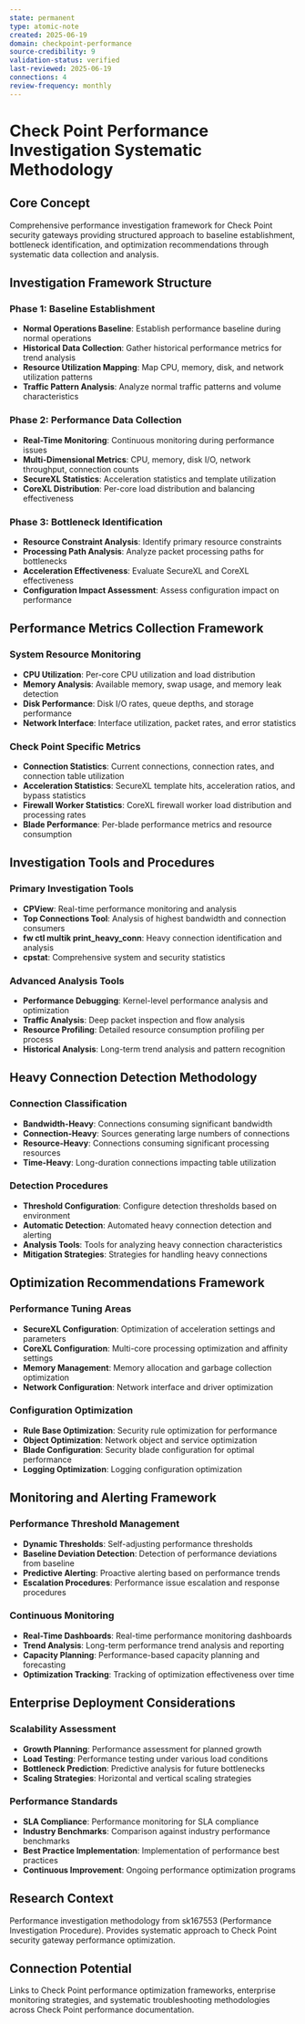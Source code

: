 ```yaml
---
state: permanent
type: atomic-note
created: 2025-06-19
domain: checkpoint-performance
source-credibility: 9
validation-status: verified
last-reviewed: 2025-06-19
connections: 4
review-frequency: monthly
---
```


# Check Point Performance Investigation Systematic Methodology

## Core Concept

Comprehensive performance investigation framework for Check Point security gateways providing structured approach to baseline establishment, bottleneck identification, and optimization recommendations through systematic data collection and analysis.

## Investigation Framework Structure

### Phase 1: Baseline Establishment
- **Normal Operations Baseline**: Establish performance baseline during normal operations
- **Historical Data Collection**: Gather historical performance metrics for trend analysis
- **Resource Utilization Mapping**: Map CPU, memory, disk, and network utilization patterns
- **Traffic Pattern Analysis**: Analyze normal traffic patterns and volume characteristics

### Phase 2: Performance Data Collection
- **Real-Time Monitoring**: Continuous monitoring during performance issues
- **Multi-Dimensional Metrics**: CPU, memory, disk I/O, network throughput, connection counts
- **SecureXL Statistics**: Acceleration statistics and template utilization
- **CoreXL Distribution**: Per-core load distribution and balancing effectiveness

### Phase 3: Bottleneck Identification
- **Resource Constraint Analysis**: Identify primary resource constraints
- **Processing Path Analysis**: Analyze packet processing paths for bottlenecks
- **Acceleration Effectiveness**: Evaluate SecureXL and CoreXL effectiveness
- **Configuration Impact Assessment**: Assess configuration impact on performance

## Performance Metrics Collection Framework

### System Resource Monitoring
- **CPU Utilization**: Per-core CPU utilization and load distribution
- **Memory Analysis**: Available memory, swap usage, and memory leak detection
- **Disk Performance**: Disk I/O rates, queue depths, and storage performance
- **Network Interface**: Interface utilization, packet rates, and error statistics

### Check Point Specific Metrics
- **Connection Statistics**: Current connections, connection rates, and connection table utilization
- **Acceleration Statistics**: SecureXL template hits, acceleration ratios, and bypass statistics
- **Firewall Worker Statistics**: CoreXL firewall worker load distribution and processing rates
- **Blade Performance**: Per-blade performance metrics and resource consumption

## Investigation Tools and Procedures

### Primary Investigation Tools
- **CPView**: Real-time performance monitoring and analysis
- **Top Connections Tool**: Analysis of highest bandwidth and connection consumers
- **fw ctl multik print_heavy_conn**: Heavy connection identification and analysis
- **cpstat**: Comprehensive system and security statistics

### Advanced Analysis Tools
- **Performance Debugging**: Kernel-level performance analysis and optimization
- **Traffic Analysis**: Deep packet inspection and flow analysis
- **Resource Profiling**: Detailed resource consumption profiling per process
- **Historical Analysis**: Long-term trend analysis and pattern recognition

## Heavy Connection Detection Methodology

### Connection Classification
- **Bandwidth-Heavy**: Connections consuming significant bandwidth
- **Connection-Heavy**: Sources generating large numbers of connections
- **Resource-Heavy**: Connections consuming significant processing resources
- **Time-Heavy**: Long-duration connections impacting table utilization

### Detection Procedures
- **Threshold Configuration**: Configure detection thresholds based on environment
- **Automatic Detection**: Automated heavy connection detection and alerting
- **Analysis Tools**: Tools for analyzing heavy connection characteristics
- **Mitigation Strategies**: Strategies for handling heavy connections

## Optimization Recommendations Framework

### Performance Tuning Areas
- **SecureXL Configuration**: Optimization of acceleration settings and parameters
- **CoreXL Configuration**: Multi-core processing optimization and affinity settings
- **Memory Management**: Memory allocation and garbage collection optimization
- **Network Configuration**: Network interface and driver optimization

### Configuration Optimization
- **Rule Base Optimization**: Security rule optimization for performance
- **Object Optimization**: Network object and service optimization
- **Blade Configuration**: Security blade configuration for optimal performance
- **Logging Optimization**: Logging configuration optimization

## Monitoring and Alerting Framework

### Performance Threshold Management
- **Dynamic Thresholds**: Self-adjusting performance thresholds
- **Baseline Deviation Detection**: Detection of performance deviations from baseline
- **Predictive Alerting**: Proactive alerting based on performance trends
- **Escalation Procedures**: Performance issue escalation and response procedures

### Continuous Monitoring
- **Real-Time Dashboards**: Real-time performance monitoring dashboards
- **Trend Analysis**: Long-term performance trend analysis and reporting
- **Capacity Planning**: Performance-based capacity planning and forecasting
- **Optimization Tracking**: Tracking of optimization effectiveness over time

## Enterprise Deployment Considerations

### Scalability Assessment
- **Growth Planning**: Performance assessment for planned growth
- **Load Testing**: Performance testing under various load conditions
- **Bottleneck Prediction**: Predictive analysis for future bottlenecks
- **Scaling Strategies**: Horizontal and vertical scaling strategies

### Performance Standards
- **SLA Compliance**: Performance monitoring for SLA compliance
- **Industry Benchmarks**: Comparison against industry performance benchmarks
- **Best Practice Implementation**: Implementation of performance best practices
- **Continuous Improvement**: Ongoing performance optimization programs

## Research Context

Performance investigation methodology from sk167553 (Performance Investigation Procedure). Provides systematic approach to Check Point security gateway performance optimization.

## Connection Potential

Links to Check Point performance optimization frameworks, enterprise monitoring strategies, and systematic troubleshooting methodologies across Check Point performance documentation.